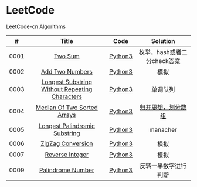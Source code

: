 # LeetCode

LeetCode-cn Algorithms

| # | Title | Code | Solution |
|:---:|:---:|:---:|:---:|
|0001|[Two Sum](https://leetcode-cn.com/problems/two-sum/)|[Python3](algorithms/python3/two_sum/two_sum.py)|枚举，hash或者二分check答案|
|0002|[Add Two Numbers](https://leetcode-cn.com/problems/add-two-numbers/)|[Python3](algorithms/python3/add_two_numbers/add_two_numbers.py)|模拟|
|0003|[Longest Substring Without Repeating Characters](https://leetcode-cn.com/problems/longest-substring-without-repeating-characters/)|[Python3](algorithms/python3/longest_substring_without_repeating_characters/longest_substring_without_repeating_characters.py)|单调队列|
|0004|[Median Of Two Sorted Arrays](https://leetcode-cn.com/problems/median-of-two-sorted-arrays)|[Python3](algorithms/python3/median_of_two_sorted_arrays/median_of_two_sorted_arrays.py)|[归并思想，划分数组](solution/median_of_two_sorted_arrays.md)|
|0005|[Longest Palindromic Substring](https://leetcode-cn.com/problems/longest-palindromic-substring)|[Python3](algorithms/python3/longest_palindromic_substring/longest_palindromic_substring.py)|manacher|
|0006|[ZigZag Conversion](https://leetcode-cn.com/problems/zigzag-conversion)|[Python3](algorithms/python3/zigzag_conversion/zigzag_conversion.py)|模拟|
|0007|[Reverse Integer](https://leetcode-cn.com/problems/reverse-integer)|[Python3](algorithms/python3/reverse_integer/reverse_integer.py)|模拟|
|0009|[Palindrome Number](https://leetcode-cn.com/problems/palindrome-number)|[Python3](algorithms/python3/palindrome_number/palindrome_number.py)|反转一半数字进行判断|
